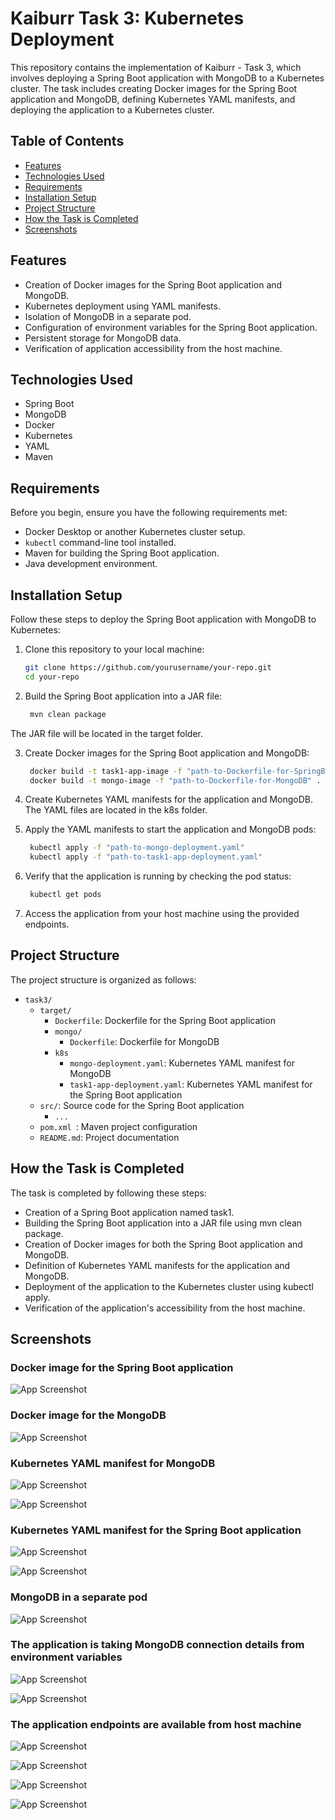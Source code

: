 # Kaiburr Task 3: Kubernetes Deployment

This repository contains the implementation of Kaiburr - Task 3, which involves deploying a Spring Boot application with MongoDB to a Kubernetes cluster. The task includes creating Docker images for the Spring Boot application and MongoDB, defining Kubernetes YAML manifests, and deploying the application to a Kubernetes cluster.

## Table of Contents

- [Features](#features)
- [Technologies Used](#technologies-used)
- [Requirements](#requirements)
- [Installation Setup](#installation-setup)
- [Project Structure](#project-structure)
- [How the Task is Completed](#how-the-task-is-completed)
- [Screenshots](#screenshots)

## Features

- Creation of Docker images for the Spring Boot application and MongoDB.
- Kubernetes deployment using YAML manifests.
- Isolation of MongoDB in a separate pod.
- Configuration of environment variables for the Spring Boot application.
- Persistent storage for MongoDB data.
- Verification of application accessibility from the host machine.

## Technologies Used

- Spring Boot
- MongoDB
- Docker
- Kubernetes
- YAML
- Maven

## Requirements

Before you begin, ensure you have the following requirements met:

- Docker Desktop or another Kubernetes cluster setup.
- `kubectl` command-line tool installed.
- Maven for building the Spring Boot application.
- Java development environment.

## Installation Setup

Follow these steps to deploy the Spring Boot application with MongoDB to Kubernetes:

1. Clone this repository to your local machine:

   ```bash
   git clone https://github.com/yourusername/your-repo.git
   cd your-repo

2. Build the Spring Boot application into a JAR file:
   ```bash
    mvn clean package
  The JAR file will be located in the target folder.

3. Create Docker images for the Spring Boot application and MongoDB:
   ```bash
    docker build -t task1-app-image -f "path-to-Dockerfile-for-SpringBoot" .
    docker build -t mongo-image -f "path-to-Dockerfile-for-MongoDB" .

4. Create Kubernetes YAML manifests for the application and MongoDB. The YAML files are located in the k8s folder.

5. Apply the YAML manifests to start the application and MongoDB pods:
   ```bash
    kubectl apply -f "path-to-mongo-deployment.yaml"
    kubectl apply -f "path-to-task1-app-deployment.yaml"

6. Verify that the application is running by checking the pod status:
   ```bash
    kubectl get pods

7. Access the application from your host machine using the provided endpoints.

## Project Structure
The project structure is organized as follows:

- `task3/` 
  - `target/`
    - `Dockerfile`: Dockerfile for the Spring Boot application
    - `mongo/`
      - `Dockerfile`: Dockerfile for MongoDB   
    - `k8s`
      - `mongo-deployment.yaml`: Kubernetes YAML manifest for MongoDB
      - `task1-app-deployment.yaml`: Kubernetes YAML manifest for the Spring Boot application
  - `src/`: Source code for the Spring Boot application
    - `...`
  - `pom.xml `: Maven project configuration
  - `README.md`: Project documentation

## How the Task is Completed

The task is completed by following these steps:

- Creation of a Spring Boot application named task1.
- Building the Spring Boot application into a JAR file using mvn clean package.
- Creation of Docker images for both the Spring Boot application and MongoDB.
- Definition of Kubernetes YAML manifests for the application and MongoDB.
- Deployment of the application to the Kubernetes cluster using kubectl apply.
- Verification of the application's accessibility from the host machine.

## Screenshots

### Docker image for the Spring Boot application
![App Screenshot](https://drive.google.com/uc?id=1qNmPuNn9soiiMQjQRVbLbWzmuamLA0_2)

### Docker image for the MongoDB
![App Screenshot](https://drive.google.com/uc?id=1tTtZ94dwaTwYaScjrJzcW-OoYOsKRzih)

### Kubernetes YAML manifest for MongoDB
![App Screenshot](https://drive.google.com/uc?id=1gTjrDU8l80aBmjLVIF86S8yU7Onov15r)

![App Screenshot](https://drive.google.com/uc?id=13BFTG9EyBHLOydLHm5iDPQ26wcsyCqUk)

### Kubernetes YAML manifest for the Spring Boot application
![App Screenshot](https://drive.google.com/uc?id=1Y0vpEowL2nHVKFoMEDTVzFWCvz4AvGsy)

![App Screenshot](https://drive.google.com/uc?id=1PCJiaqewLDhkbx-u2-oO5tdo_x_x52jO)

### MongoDB in a separate pod
![App Screenshot](https://drive.google.com/uc?id=1BlMDx5ryjeMT6r8fEYCmbi38AXOzD6we)

### The application is taking MongoDB connection details from environment variables

![App Screenshot](https://drive.google.com/uc?id=1Pa9270qbBuKWnRRrhsdPwXMUjyfbsoLZ)

![App Screenshot](https://drive.google.com/uc?id=11DFJZexUMQW3joMEJDIbwxM2Nn3ZQywM)

### The application endpoints are available from host machine
![App Screenshot](https://drive.google.com/uc?id=1CciCdD8crNDUyAe6C7HXFMQmzifB98j-)

![App Screenshot](https://drive.google.com/uc?id=1-3_9IzDtgrhuMvVINoHzqsqP3TRYmKos)

![App Screenshot](https://drive.google.com/uc?id=1b_7U5wU_oJKm-8PWEo3GhyY5blNhkx78)

![App Screenshot](https://drive.google.com/uc?id=10Hdp3O8j4vUV-txmaqX4KkVDziMvL7C_)
